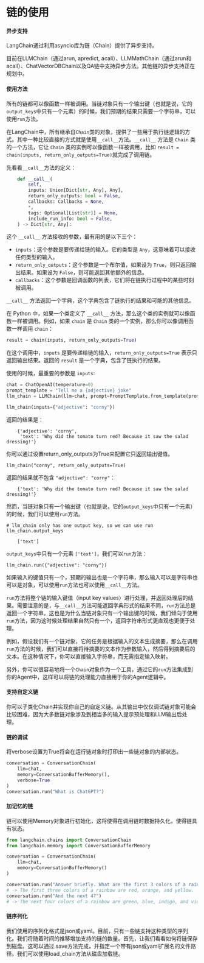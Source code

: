 # 链的使用

####  异步支持

LangChain通过利用asyncio库为链（Chain）提供了异步支持。

目前在LLMChain（通过arun, apredict, acall）、LLMMathChain（通过arun和acall）、ChatVectorDBChain以及QA链中支持异步方法。其他链的异步支持正在规划中。

####  使用方法

所有的链都可以像函数一样被调用。当链对象只有一个输出键（也就是说，它的`output_keys`中只有一个元素）的时候，我们预期的结果只需要一个字符串，可以使用`run`方法。

在LangChain中，所有继承自`Chain`类的对象，提供了一些用于执行链逻辑的方式。其中一种比较直接的方式就是使用`__call__`方法。`__call__` 方法是 `Chain` 类的一个方法，它让 `Chain` 类的实例可以像函数一样被调用，比如 `result = chain(inputs, return_only_outputs=True)`就完成了调用链。

先看看`__call__`方法的定义：
```python  
    def __call__(
        self,
        inputs: Union[Dict[str, Any], Any],
        return_only_outputs: bool = False,
        callbacks: Callbacks = None,
        *,
        tags: Optional[List[str]] = None,
        include_run_info: bool = False,
    ) -> Dict[str, Any]:
```  

这个 `__call__` 方法接收的参数，最有用的是以下三个：

- `inputs`：这个参数是要传递给链的输入。它的类型是 `Any`，这意味着可以接收任何类型的输入。
- `return_only_outputs`：这个参数是一个布尔值，如果设为 `True`，则只返回输出结果。如果设为 `False`，则可能返回其他额外的信息。
- `callbacks`：这个参数是回调函数的列表，它们将在链执行过程中的某些时刻被调用。

`__call__` 方法返回一个字典，这个字典包含了链执行的结果和可能的其他信息。

在 Python 中，如果一个类定义了 `__call__` 方法，那么这个类的实例就可以像函数一样被调用。例如，如果 `chain` 是 `Chain` 类的一个实例，那么你可以像调用函数一样调用 `chain`：

```python
result = chain(inputs, return_only_outputs=True)
```

在这个调用中，`inputs` 是要传递给链的输入，`return_only_outputs=True` 表示只返回输出结果。返回的 `result` 是一个字典，包含了链执行的结果。


使用的时候，最重要的参数是 `inputs`:
```python
chat = ChatOpenAI(temperature=0)
prompt_template = "Tell me a {adjective} joke"
llm_chain = LLMChain(llm=chat, prompt=PromptTemplate.from_template(prompt_template))

llm_chain(inputs={"adjective": "corny"})
```
返回的结果是：

```
    {'adjective': 'corny',
     'text': 'Why did the tomato turn red? Because it saw the salad dressing!'}
```
你可以通过设置return_only_outputs为True来配置它只返回输出键值。

```
llm_chain("corny", return_only_outputs=True)
```

返回的结果就不包含 `"adjective": "corny"`：

```
    {'text': 'Why did the tomato turn red? Because it saw the salad dressing!'}
```
然而，当链对象只有一个输出键（也就是说，它的`output_keys`中只有一个元素）的时候，我们可以使用`run`方法。

```
# llm_chain only has one output key, so we can use run
llm_chain.output_keys
```

```
    ['text']
```
`output_keys`中只有一个元素 `['text']`，我们可以`run`方法：

```
llm_chain.run({"adjective": "corny"})
```

如果输入的键值只有一个，预期的输出也是一个字符串，那么输入可以是字符串也可以是对象，可以使用`run`方法也可以使用`__call__`方法。

`run`方法将整个链的输入键值（input key values）进行处理，并返回处理后的结果。需要注意的是，与`__call__`方法可能返回字典形式的结果不同，`run`方法总是返回一个字符串。这也是为什么当链对象只有一个输出键的时候，我们倾向于使用`run`方法，因为这时候处理结果自然只有一个，返回字符串形式更直观也更便于处理。

例如，假设我们有一个链对象，它的任务是根据输入的文本生成摘要，那么在调用`run`方法的时候，我们可以直接将待摘要的文本作为参数输入，然后得到摘要后的文本。在这种情况下，你可以直接输入字符串，而无需指定输入映射。

另外，你可以很容易地将一个`Chain`对象作为一个工具，通过它的`run`方法集成到你的Agent中，这样可以将链的处理能力直接用于你的Agent逻辑中。


####  支持自定义链

你可以子类化Chain并实现你自己的自定义链。从其输出中仅仅调试链对象可能会比较困难，因为大多数链对象涉及到相当多的输入提示预处理和LLM输出后处理。

####  链的调试

将verbose设置为True将会在运行链对象时打印出一些链对象的内部状态。

```python
conversation = ConversationChain(
    llm=chat,
    memory=ConversationBufferMemory(),
    verbose=True
)
conversation.run("What is ChatGPT?")
```

####  加记忆的链
链可以使用Memory对象进行初始化，这将使得在调用链时数据持久化，使得链具有状态。

```python
from langchain.chains import ConversationChain
from langchain.memory import ConversationBufferMemory

conversation = ConversationChain(
    llm=chat,
    memory=ConversationBufferMemory()
)

conversation.run("Answer briefly. What are the first 3 colors of a rainbow?")
# -> The first three colors of a rainbow are red, orange, and yellow.
conversation.run("And the next 4?")
# -> The next four colors of a rainbow are green, blue, indigo, and violet.
```


####  链序列化

我们使用的序列化格式是json或yaml。目前，只有一些链支持这种类型的序列化。我们将随着时间的推移增加支持的链的数量。首先，让我们看看如何将链保存到磁盘。这可以通过.save方法完成，并指定一个带有json或yaml扩展名的文件路径。我们可以使用load_chain方法从磁盘加载链。